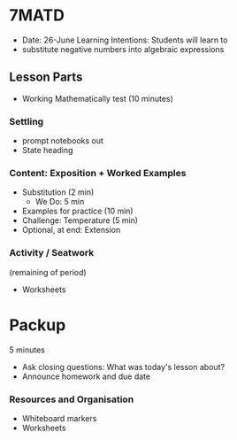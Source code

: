 # 7MATD
* Date: 26-June
Learning Intentions: Students will learn to
* substitute negative numbers into algebraic expressions


## Lesson Parts

* Working Mathematically test (10 minutes)

### Settling
* prompt notebooks out
* State heading

### Content: Exposition + Worked Examples
* Substitution (2 min)
	* We Do: 5 min
* Examples for practice (10 min)
* Challenge: Temperature (5 min)
* Optional, at end: Extension

### Activity / Seatwork
(remaining of period)
* Worksheets

# Packup
5 minutes
* Ask closing questions: What was today's lesson about?
* Announce homework and due date

### Resources and Organisation
* Whiteboard markers
* Worksheets
